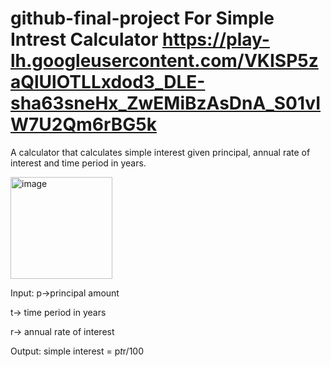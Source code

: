 # github-final-project For Simple Intrest Calculator    https://play-lh.googleusercontent.com/VKISP5zaQlUlOTLLxdod3_DLE-sha63sneHx_ZwEMiBzAsDnA_S01vIW7U2Qm6rBG5k 
A calculator that calculates simple interest given principal, annual rate of interest and time period in years.

<img width="163" alt="image" src="https://github.com/srijagatla/github-final-project/assets/124895742/9dcf7cc7-09a6-46ed-98b2-134f756c6d98">

Input:
   p->principal amount
   
   t-> time period in years
   
   r-> annual rate of interest

   
Output:
   simple interest = p*t*r/100
